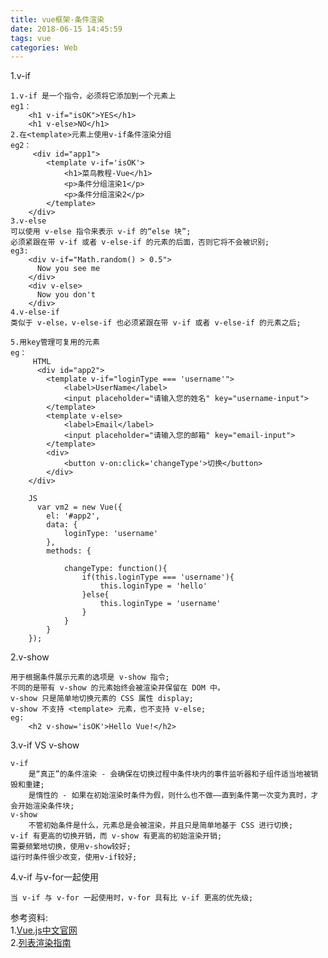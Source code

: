```yaml
---
title: vue框架-条件渲染
date: 2018-06-15 14:45:59
tags: vue
categories: Web
---
```


1.v-if
	
	1.v-if 是一个指令，必须将它添加到一个元素上
	eg1：
		<h1 v-if="isOK">YES</h1>
		<h1 v-else>NO</h1>
	2.在<template>元素上使用v-if条件渲染分组
	eg2：
		 <div id="app1">
	        <template v-if='isOK'>
	            <h1>菜鸟教程-Vue</h1>
	            <p>条件分组渲染1</p>
	            <p>条件分组渲染2</p>
	        </template>
	    </div>
	3.v-else
	可以使用 v-else 指令来表示 v-if 的“else 块”;
	必须紧跟在带 v-if 或者 v-else-if 的元素的后面，否则它将不会被识别;
	eg3:
		<div v-if="Math.random() > 0.5">
		  Now you see me
		</div>
		<div v-else>
		  Now you don't
		</div>
	4.v-else-if
	类似于 v-else，v-else-if 也必须紧跟在带 v-if 或者 v-else-if 的元素之后;
	
	5.用key管理可复用的元素
	eg：
		 HTML
		  <div id="app2">
	        <template v-if="loginType === 'username'">
	            <label>UserName</label>
	            <input placeholder="请输入您的姓名" key="username-input">
	        </template>
	        <template v-else>
	            <label>Email</label>
	            <input placeholder="请输入您的邮箱" key="email-input">
	        </template>
	        <div>
	            <button v-on:click='changeType'>切换</button>
	        </div>
	    </div>	
	    
	    JS
		  var vm2 = new Vue({
            el: '#app2',
            data: {
                loginType: 'username'
            },
            methods: {

                changeType: function(){
                    if(this.loginType === 'username'){
                        this.loginType = 'hello'
                    }else{
                        this.loginType = 'username'
                    }
                }
            }
        });	
2.v-show
	
	用于根据条件展示元素的选项是 v-show 指令;
	不同的是带有 v-show 的元素始终会被渲染并保留在 DOM 中。
	v-show 只是简单地切换元素的 CSS 属性 display;
	v-show 不支持 <template> 元素，也不支持 v-else;
	eg:
		<h2 v-show='isOK'>Hello Vue!</h2>
	
	
3.v-if VS v-show

	v-if
		是“真正”的条件渲染 - 会确保在切换过程中条件块内的事件监听器和子组件适当地被销毁和重建;
		是惰性的 - 如果在初始渲染时条件为假，则什么也不做——直到条件第一次变为真时，才会开始渲染条件块;
	v-show
		不管初始条件是什么，元素总是会被渲染，并且只是简单地基于 CSS 进行切换;
	v-if 有更高的切换开销，而 v-show 有更高的初始渲染开销;
	需要频繁地切换，使用v-show较好;
	运行时条件很少改变，使用v-if较好;
	
4.v-if 与v-for一起使用
	
	当 v-if 与 v-for 一起使用时，v-for 具有比 v-if 更高的优先级;

参考资料:<br>
1.[Vue.js中文官网](https://cn.vuejs.org)<br>
2.[列表渲染指南](https://cn.vuejs.org/v2/guide/list.html#v-for-with-v-if)<br>